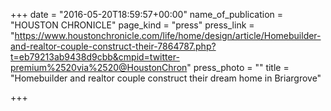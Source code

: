 +++
date = "2016-05-20T18:59:57+00:00"
name_of_publication = "HOUSTON CHRONICLE"
page_kind = "press"
press_link = "https://www.houstonchronicle.com/life/home/design/article/Homebuilder-and-realtor-couple-construct-their-7864787.php?t=eb79213ab9438d9cbb&cmpid=twitter-premium%2520via%2520@HoustonChron"
press_photo = ""
title = "Homebuilder and realtor couple construct their dream home in Briargrove"

+++